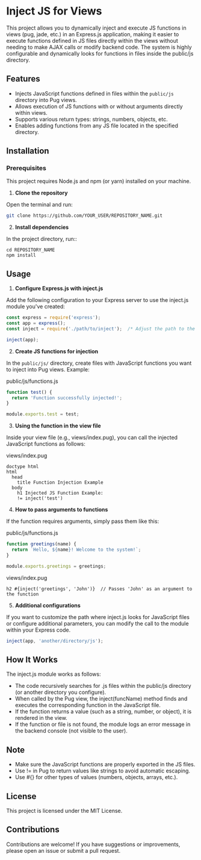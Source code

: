 # Inject JS for Views

This project allows you to dynamically inject and execute JS functions in views (pug, jade, etc.) in an Express.js application, making it easier to execute functions defined in JS files directly within the views without needing to make AJAX calls or modify backend code. The system is highly configurable and dynamically looks for functions in files inside the public/js directory.

## Features

- Injects JavaScript functions defined in files within the `public/js` directory into Pug views.
- Allows execution of JS functions with or without arguments directly within views.
- Supports various return types: strings, numbers, objects, etc.
- Enables adding functions from any JS file located in the specified directory.

## Installation

### Prerequisites

This project requires Node.js and npm (or yarn) installed on your machine.

1. **Clone the repository**

Open the terminal and run:

```bash
git clone https://github.com/YOUR_USER/REPOSITORY_NAME.git
```

2. **Install dependencies**

In the project directory, run::

```
cd REPOSITORY_NAME
npm install
```

## Usage

1. **Configure Express.js with inject.js**

Add the following configuration to your Express server to use the inject.js module you've created:

```javascript
const express = require('express');
const app = express();
const inject = require('./path/to/inject');  /* Adjust the path to the inject.js file */

inject(app);
```

2. **Create JS functions for injection**

In the `public/js/` directory, create files with JavaScript functions you want to inject into Pug views. Example:

public/js/functions.js

```javascript
function test() {
  return 'Function successfully injected!';
}

module.exports.test = test;
```

3. **Using the function in the view file**

Inside your view file (e.g., views/index.pug), you can call the injected JavaScript functions as follows:

views/index.pug

```pug
doctype html
html
  head
    title Function Injection Example
  body
    h1 Injected JS Function Example:
    != inject('test')
```

4. **How to pass arguments to functions**

If the function requires arguments, simply pass them like this:

public/js/functions.js

```javascript
function greetings(name) {
  return `Hello, ${name}! Welcome to the system!`;
}

module.exports.greetings = greetings;
```

views/index.pug
```pug
h2 #{inject('greetings', 'John')}  // Passes 'John' as an argument to the function
```

5. **Additional configurations**

If you want to customize the path where inject.js looks for JavaScript files or configure additional parameters, you can modify the call to the module within your Express code.

```javascript
inject(app, 'another/directory/js');
```

## How It Works

The inject.js module works as follows:

- The code recursively searches for .js files within the public/js directory (or another directory you configure).
- When called by the Pug view, the inject(funcName) method finds and executes the corresponding function in the JavaScript file.
- If the function returns a value (such as a string, number, or object), it is rendered in the view.
- If the function or file is not found, the module logs an error message in the backend console (not visible to the user).

## Note

- Make sure the JavaScript functions are properly exported in the JS files.
- Use != in Pug to return values like strings to avoid automatic escaping.
- Use #{} for other types of values (numbers, objects, arrays, etc.).

## License

This project is licensed under the MIT License.

## Contributions

Contributions are welcome! If you have suggestions or improvements, please open an issue or submit a pull request.